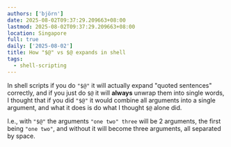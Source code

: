 ```yaml
---
authors: ['björn']
date: 2025-08-02T09:37:29.209663+08:00
lastmod: 2025-08-02T09:37:29.209663+08:00
location: Singapore
full: true
daily: ['2025-08-02']
title: How "$@" vs $@ expands in shell 
tags:
  - shell-scripting
---
```

In shell scripts if you do `"$@"` it will actually expand "quoted sentences" correctly, and if you just do `$@` it will **always** unwrap them into single words, I thought that if you did `"$@"` it would combine all arguments into a single argument, and what it does is do what I thought `$@` alone did.
  
I.e., with `"$@"` the arguments `"one two" three` will be 2 arguments, the first being `"one two"`, and without it will become three arguments, all separated by space.

